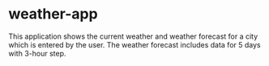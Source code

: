 # weather-app
This application shows the current weather and weather forecast for a city which is entered by the user. 
The weather forecast includes data for 5 days with 3-hour step.